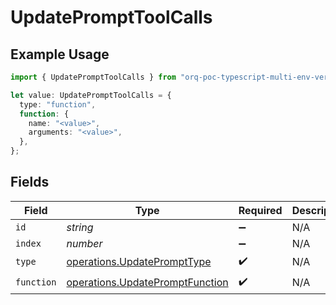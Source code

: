 # UpdatePromptToolCalls

## Example Usage

```typescript
import { UpdatePromptToolCalls } from "orq-poc-typescript-multi-env-version/models/operations";

let value: UpdatePromptToolCalls = {
  type: "function",
  function: {
    name: "<value>",
    arguments: "<value>",
  },
};
```

## Fields

| Field                                                                              | Type                                                                               | Required                                                                           | Description                                                                        |
| ---------------------------------------------------------------------------------- | ---------------------------------------------------------------------------------- | ---------------------------------------------------------------------------------- | ---------------------------------------------------------------------------------- |
| `id`                                                                               | *string*                                                                           | :heavy_minus_sign:                                                                 | N/A                                                                                |
| `index`                                                                            | *number*                                                                           | :heavy_minus_sign:                                                                 | N/A                                                                                |
| `type`                                                                             | [operations.UpdatePromptType](../../models/operations/updateprompttype.md)         | :heavy_check_mark:                                                                 | N/A                                                                                |
| `function`                                                                         | [operations.UpdatePromptFunction](../../models/operations/updatepromptfunction.md) | :heavy_check_mark:                                                                 | N/A                                                                                |